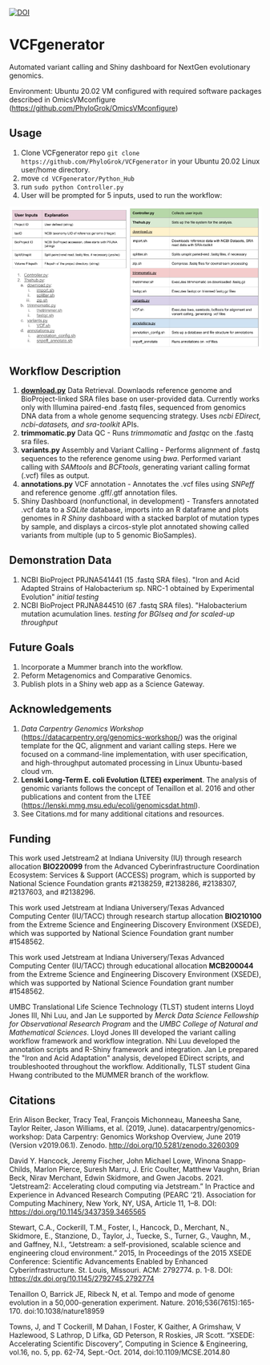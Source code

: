 [![DOI](https://zenodo.org/badge/653236346.svg)](https://zenodo.org/doi/10.5281/zenodo.10552756)
# VCFgenerator
Automated variant calling and Shiny dashboard for NextGen evolutionary genomics.<br>

Environment: Ubuntu 20.02 VM configured with required software packages described in OmicsVMconfigure (https://github.com/PhyloGrok/OmicsVMconfigure)

## Usage
1. Clone VCFgenerator repo ```git clone https://github.com/PhyloGrok/VCFgenerator``` in your Ubuntu 20.02 Linux user/home directory.
2. move ```cd VCFgenerator/Python_Hub```
3. run ```sudo python Controller.py```
4. User will be prompted for 5 inputs, used to run the workflow:

![Workflow-Chart.png](https://github.com/PhyloGrok/VCFgenerator/blob/7ba909ee5451374408ad4b0378b1988a5688d9c3/Workflow-Chart.png)

## Workflow Description
1. <b><u>download.py</u></b> Data Retrieval.  Downlaods reference genome and BioProject-linked SRA files base on user-provided data.  Currently works only with Illumina paired-end .fastq files, sequenced from genomics DNA data from a whole genome sequencing strategy.  Uses <em>ncbi EDirect, ncbi-datasets, and sra-toolkit</em> APIs.
2. <b>trimmomatic.py</b> Data QC - Runs <em>trimmomatic</em> and <em>fastqc</em> on the .fastq sra files.
3. <b>variants.py</b> Assembly and Variant Calling - Performs alignment of .fastq sequences to the reference genome using <em>bwa</em>.  Performed variant calling with <em>SAMtools</em> and <em>BCFtools</em>, generating variant calling format (.vcf) files as output.
4. <b>annotations.py</b> VCF annotation - Annotates the .vcf files using <em>SNPeff</em> and reference genome .gff/.gtf annotation files. 
5. Shiny Dashboard (nonfunctional, in development) - Transfers annotated .vcf data to a <em>SQLite</em> database, imports into an R dataframe and plots genomes in <em>R Shiny</em> dashboard with a stacked barplot of mutation types by sample, and displays a circos-style plot annotated showing called variants from multiple (up to 5 genomic BioSamples).

## Demonstration Data
1. NCBI BioProject PRJNA541441 (15 .fastq SRA files). "Iron and Acid Adapted Strains of Halobacterium sp. NRC-1 obtained by Experimental Evolution" <em>initial testing</em><br>
2. NCBI BioProject PRJNA844510 (67 .fastq SRA files). "Halobacterium mutation acumulation lines. <em>testing for BGIseq and for scaled-up throughput</em><br>

## Future Goals
1. Incorporate a Mummer branch into the workflow.
2. Peform Metagenomics and Comparative Genomics.
3. Publish plots in a Shiny web app as a Science Gateway.

## Acknowledgements
1. <em>Data Carpentry Genomics Workshop</em> (https://datacarpentry.org/genomics-workshop/) was the original template for the QC, alignment and variant calling steps.  Here we focused on a command-line implementation, with user specification, and high-throughput automated processing in Linux Ubuntu-based cloud vm.<br>
2. <b>Lenski Long-Term E. coli Evolution (LTEE) experiment</b>.  The analysis of genomic variants follows the concept of Tenaillon et al. 2016 and other publications and content from the LTEE (https://lenski.mmg.msu.edu/ecoli/genomicsdat.html).
3. See Citations.md for many additional citations and resources.

## Funding

This work used Jetstream2 at Indiana University (IU) through research allocation <b>BIO220099</b> from the Advanced Cyberinfrastructure Coordination Ecosystem: Services & Support (ACCESS) program, which is supported by National Science Foundation grants #2138259, #2138286, #2138307, #2137603, and #2138296.

This work used Jetstream at Indiana Universery/Texas Advanced Computing Center (IU/TACC) through research startup allocation  <b>BIO210100</b> from the Extreme Science and Engineering Discovery Environment (XSEDE), which was supported by National Science Foundation grant number #1548562.

This work used Jetstream at Indiana Universery/Texas Advanced Computing Center (IU/TACC) through educational allocation  <b>MCB200044</b> from the Extreme Science and Engineering Discovery Environment (XSEDE), which was supported by National Science Foundation grant number #1548562.

UMBC Translational Life Science Technology (TLST) student interns Lloyd Jones III, Nhi Luu, and Jan Le supported by <em>Merck Data Science Fellowship for Observational Research Program</em> and the <em>UMBC College of Natural and Mathematical Sciences</em></b>.  Lloyd Jones III developed the variant calling workflow framework and workflow integration. Nhi Luu developed the annotation scripts and R-Shiny framework and integration. Jan Le prepared the "Iron and Acid Adaptation" analysis, developed EDirect scripts, and troubleshooted throughout the workflow.  Additionally, TLST student Gina Hwang contributed to the MUMMER branch of the workflow.

## Citations

Erin Alison Becker, Tracy Teal, François Michonneau, Maneesha Sane, Taylor Reiter, Jason Williams, et al. (2019, June). 
datacarpentry/genomics-workshop: Data Carpentry: Genomics Workshop Overview, June 2019 (Version v2019.06.1). 
Zenodo. http://doi.org/10.5281/zenodo.3260309

David Y. Hancock, Jeremy Fischer, John Michael Lowe, Winona Snapp-Childs, Marlon Pierce, Suresh Marru, J. Eric Coulter, Matthew Vaughn, Brian Beck, Nirav Merchant, Edwin Skidmore, and Gwen Jacobs. 2021. “Jetstream2: Accelerating cloud computing via Jetstream.” In Practice and Experience in Advanced Research Computing (PEARC ’21). Association for Computing Machinery, New York, NY, USA, Article 11, 1–8. DOI: https://doi.org/10.1145/3437359.3465565

Stewart, C.A., Cockerill, T.M., Foster, I., Hancock, D., Merchant, N., Skidmore, E., Stanzione, D., Taylor, J., Tuecke, S., Turner, G., Vaughn, M., and Gaffney, N.I., “Jetstream: a self-provisioned, scalable science and engineering cloud environment.” 2015, In Proceedings of the 2015 XSEDE Conference: Scientific Advancements Enabled by Enhanced Cyberinfrastructure. St. Louis, Missouri. ACM: 2792774. p. 1-8. DOI: https://dx.doi.org/10.1145/2792745.2792774

Tenaillon O, Barrick JE, Ribeck N, et al. Tempo and mode of genome evolution in a 50,000-generation experiment. Nature. 2016;536(7615):165-170. doi:10.1038/nature18959

Towns, J, and T Cockerill, M Dahan, I Foster, K Gaither, A Grimshaw, V Hazlewood, S Lathrop, D Lifka, GD Peterson, R Roskies, JR Scott. “XSEDE: Accelerating Scientific Discovery”, Computing in Science & Engineering, vol.16, no. 5, pp. 62-74, Sept.-Oct. 2014, doi:10.1109/MCSE.2014.80

